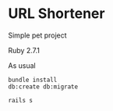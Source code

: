 # URL Shortener

Simple pet project

Ruby 2.7.1

As usual 
```
bundle install
db:create db:migrate

rails s
```
